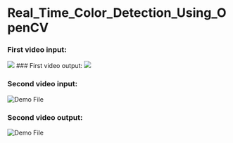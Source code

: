 # Real_Time_Color_Detection_Using_OpenCV

### First video input:
<img src="https://media.giphy.com/media/v1sBDYrLjvEN4Kg88b/giphy.gif">
### First video output:
<img src="https://media.giphy.com/media/4qvM30PKbnykC5Ik8W/giphy.gif">

### Second video input:
![Demo File](https://media.giphy.com/media/JVNT3fVfrro5cFsJ6p/giphy.gif)
### Second video output:
![Demo File](https://media.giphy.com/media/DlXJ8gS0wg4iJlxCyS/giphy.gif)
